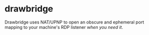 # drawbridge

Drawbridge uses NAT/UPNP to open an obscure and ephemeral port mapping to your machine's RDP listener _when you need it_.
